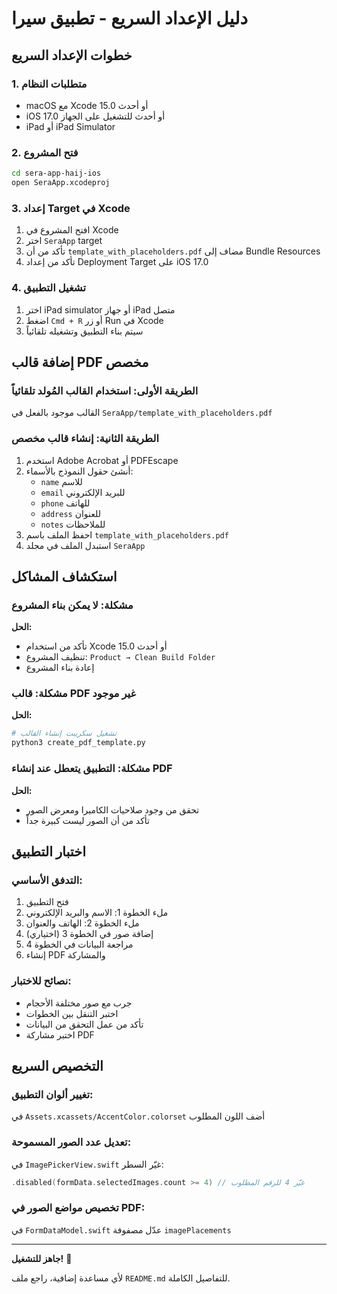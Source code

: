 # دليل الإعداد السريع - تطبيق سيرا

## خطوات الإعداد السريع

### 1. متطلبات النظام

- macOS مع Xcode 15.0 أو أحدث
- iOS 17.0 أو أحدث للتشغيل على الجهاز
- iPad أو iPad Simulator

### 2. فتح المشروع

```bash
cd sera-app-haij-ios
open SeraApp.xcodeproj
```

### 3. إعداد Target في Xcode

1. افتح المشروع في Xcode
2. اختر `SeraApp` target
3. تأكد من أن `template_with_placeholders.pdf` مضاف إلى Bundle Resources
4. تأكد من إعداد Deployment Target على iOS 17.0

### 4. تشغيل التطبيق

1. اختر iPad simulator أو جهاز iPad متصل
2. اضغط `Cmd + R` أو زر Run في Xcode
3. سيتم بناء التطبيق وتشغيله تلقائياً

## إضافة قالب PDF مخصص

### الطريقة الأولى: استخدام القالب المُولد تلقائياً

القالب موجود بالفعل في `SeraApp/template_with_placeholders.pdf`

### الطريقة الثانية: إنشاء قالب مخصص

1. استخدم Adobe Acrobat أو PDFEscape
2. أنشئ حقول النموذج بالأسماء:
   - `name` للاسم
   - `email` للبريد الإلكتروني
   - `phone` للهاتف
   - `address` للعنوان
   - `notes` للملاحظات
3. احفظ الملف باسم `template_with_placeholders.pdf`
4. استبدل الملف في مجلد `SeraApp`

## استكشاف المشاكل

### مشكلة: لا يمكن بناء المشروع

**الحل:**

- تأكد من استخدام Xcode 15.0 أو أحدث
- تنظيف المشروع: `Product → Clean Build Folder`
- إعادة بناء المشروع

### مشكلة: قالب PDF غير موجود

**الحل:**

```bash
# تشغيل سكريبت إنشاء القالب
python3 create_pdf_template.py
```

### مشكلة: التطبيق يتعطل عند إنشاء PDF

**الحل:**

- تحقق من وجود صلاحيات الكاميرا ومعرض الصور
- تأكد من أن الصور ليست كبيرة جداً

## اختبار التطبيق

### التدفق الأساسي:

1. فتح التطبيق
2. ملء الخطوة 1: الاسم والبريد الإلكتروني
3. ملء الخطوة 2: الهاتف والعنوان
4. إضافة صور في الخطوة 3 (اختياري)
5. مراجعة البيانات في الخطوة 4
6. إنشاء PDF والمشاركة

### نصائح للاختبار:

- جرب مع صور مختلفة الأحجام
- اختبر التنقل بين الخطوات
- تأكد من عمل التحقق من البيانات
- اختبر مشاركة PDF

## التخصيص السريع

### تغيير ألوان التطبيق:

في `Assets.xcassets/AccentColor.colorset` أضف اللون المطلوب

### تعديل عدد الصور المسموحة:

في `ImagePickerView.swift` غيّر السطر:

```swift
.disabled(formData.selectedImages.count >= 4) // غيّر 4 للرقم المطلوب
```

### تخصيص مواضع الصور في PDF:

في `FormDataModel.swift` عدّل مصفوفة `imagePlacements`

---

**جاهز للتشغيل!** 🚀

لأي مساعدة إضافية، راجع ملف `README.md` للتفاصيل الكاملة.
